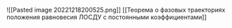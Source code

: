 ![[Pasted image 20221218200525.png]]
[[Теорема о фазовых траекториях положения равновесия ЛОСДУ с постоянными коэффициентами]]